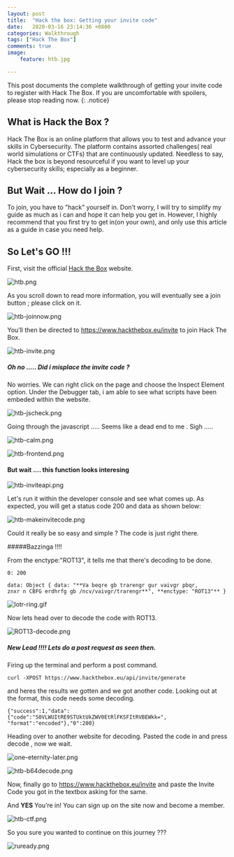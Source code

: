 ```yaml
---
layout: post
title:  "Hack the box: Getting your invite code"
date:   2020-03-16 23:14:36 +0800
categories: Walkthrough
tags: ["Hack The Box"]
comments: true
image: 
    feature: htb.jpg

---
```


This post documents the complete walkthrough of getting your invite code to register with Hack The Box. If you are uncomfortable with spoilers, please stop reading now.
{: .notice}

<!--more-->

## What is Hack the Box ?

Hack The Box is an online platform that allows you to test and advance your skills in Cybersecurity. The platform contains assorted challenges( real world simulations or CTFs) that are continuously updated. Needless to say, Hack the box is beyond resourceful if you want to level up your cybersecurity skills; especially as a beginner.

## But Wait ... How do I join ?

To join, you have to "hack" yourself in. Don’t worry, I will try to simplify my guide as much as i can and hope it can help you get in. However, I highly recommend that you first try to get in(on your own), and only use this article as a guide in case you need help.


## So Let's GO !!!

First, visit the official [Hack the Box](https://www.hackthebox.eu) website. 

![htb.png](/hackdome/assets/images/posts/HTB-invite-code/htb.png)

As you scroll down to read more information, you will eventually see a join button ; please click on it.

![htb-joinnow.png](/hackdome/assets/images/posts/HTB-invite-code/htb-joinnow.png)

You’ll then be directed to https://www.hackthebox.eu/invite to join Hack The Box.

![htb-invite.png](/hackdome/assets/images/posts/HTB-invite-code/htb-invite.png)

##### Oh no ..... Did i misplace the invite code ?

No worries. We can right click on the page and choose the Inspect Element option. Under the Debugger tab, i am able to see what scripts have been embeded within the website.

![htb-jscheck.png](/hackdome/assets/images/posts/HTB-invite-code/htb-jscheck.png)

Going through the javascript ..... Seems like a dead end to me . Sigh .....

![htb-calm.png](/hackdome/assets/images/posts/HTB-invite-code/htb-calm.png  "calm.js")

![htb-frontend.png](/hackdome/assets/images/posts/HTB-invite-code/htb-frontend.png  "TL;DR")

#### But wait ....  this function looks interesing

![htb-inviteapi.png](/hackdome/assets/images/posts/HTB-invite-code/htb-inviteapi.png  "Shine Like a Diamond")

Let's run it within the developer console and see what comes up. As expected, you will get a status code 200 and data as shown below:

![htb-makeinvitecode.png](/hackdome/assets/images/posts/HTB-invite-code/htb-makeinvitecode.png)

Could it really be so easy and simple ? The code is just right there. 

#####Bazzinga !!!! 

From the enctype:"ROT13", it tells me that there's decoding to be done.


    0: 200                                                                        
    
    data: Object { data: "**Va beqre gb trarengr gur vaivgr pbqr,
    znxr n CBFG erdhrfg gb /ncv/vaivgr/trarengr**", **enctype: "ROT13"** }
    


![lotr-ring.gif](/hackdome/assets/images/posts/HTB-invite-code/lotr-ring.gif)

Now lets head over to decode the code with ROT13.

![ROT13-decode.png](/hackdome/assets/images/posts/HTB-invite-code/ROT13-decode.png)

##### New Lead !!!! Lets do a post request as seen then.

Firing up the terminal and perform a post command.

    curl -XPOST https://www.hackthebox.eu/api/invite/generate

and heres the results we gotten and we got another code. Looking out at the format, this code needs some decoding.

    {"success":1,"data":{"code":"S0VLWUItRE9STUktUkZWV0EtRlFKSFItRVBEWkk=",
    "format":"encoded"},"0":200}

Heading over to another website for decoding. Pasted the code in and press decode , now we wait.

![one-eternity-later.png](/hackdome/assets/images/posts/HTB-invite-code/one-eternity-later.png)

![htb-b64decode.png](/hackdome/assets/images/posts/HTB-invite-code/htb-b64decode.png)

Now, finally go to https://www.hackthebox.eu/invite and paste the Invite Code you got in the textbox asking for the same.

And **YES** You’re in! You can sign up on the site now and become a member.

![htb-ctf.png](/hackdome/assets/images/posts/HTB-invite-code/htb-ctf.png)

So you sure you wanted to continue on this journey ???

![ruready.png](/hackdome/assets/images/posts/HTB-invite-code/ruready.png)
